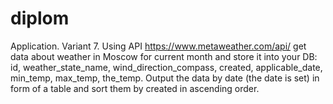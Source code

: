 # diplom
Application.
Variant 7. Using API https://www.metaweather.com/api/ get data about weather in Moscow for current month and store it into your DB: id, weather_state_name, wind_direction_compass, created, applicable_date, min_temp, max_temp, the_temp. Output the data by date (the date is set) in form of a table and sort them by created in ascending order.
